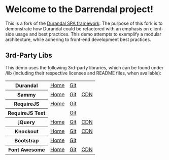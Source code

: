 # Welcome to the Darrendal project!

This is a fork of the <a href="http://www.durandaljs.com">Durandal SPA framework</a>. The purpose of this fork is to demonstrate how Durandal could be refactored with an emphasis on client-side usage and best practices. This demo attempts to exemplify a modular architecture, while adhering to front-end development best practices.

## 3rd-Party Libs

This demo uses the following 3rd-party libraries, which can be found under /lib (including their respective licenses and README files, when available):

<table>
    <tr>
        <th>Durandal</th>
        <td><a href="http://durandaljs.com/">Home</a></td>
        <td><a href="https://github.com/BlueSpire/Durandal">Git</a></td>
        <td></td>
    </tr>
    <tr>
        <th>Sammy</th>
        <td><a href="http://sammyjs.org/">Home</a></td>
        <td><a href="https://github.com/quirkey/sammy">Git</a></td>
        <td><a href="//cdnjs.cloudflare.com/ajax/libs/sammy.js/0.7.4/sammy.min.js">CDN</a></td>
    </tr>
    <tr>
        <th>RequireJS</th>
        <td><a href="http://requirejs.org/">Home</a></td>
        <td><a href="https://github.com/jrburke/requirejs">Git</a></td>
        <td></td>
    </tr>
    <tr>
        <th>RequireJS Text</th>
        <td></td>
        <td><a href="https://github.com/requirejs/text">Git</a></td>
        <td></td>
    </tr>
    <tr>
        <th>jQuery</th>
        <td><a href="http://jquery.com/">Home</a></td>
        <td><a href="https://github.com/jquery/jquery">Git</a></td>
        <td><a href="//cdnjs.cloudflare.com/ajax/libs/jquery/1.10.0/jquery.min.js">CDN</a></td>
    </tr>
    <tr>
        <th>Knockout</th>
        <td><a href="http://knockoutjs.com/">Home</a></td>
        <td><a href="https://github.com/SteveSanderson/knockout/">Git</a></td>
        <td><a href="//cdnjs.cloudflare.com/ajax/libs/knockout/2.2.1/knockout-min.js">CDN</a></td>
    </tr>
    <tr>
        <th>Bootstrap</th>
        <td><a href="http://twitter.github.io/bootstrap/">Home</a></td>
        <td><a href="http://github.com/twitter/bootstrap">Git</a></td>
        <td></td>
    </tr>
    <tr>
        <th>Font Awesome</th>
        <td><a href="http://fortawesome.github.io/Font-Awesome/">Home</a></td>
        <td><a href="https://github.com/FortAwesome/Font-Awesome">Git</a></td>
        <td><a href="//cdnjs.cloudflare.com/ajax/libs/font-awesome/3.1.0/css/font-awesome.min.css">CDN</a></td>
    </tr>
</table>
